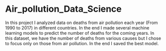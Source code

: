 # Air_pollution_Data_Science
In this project I analyzed data on deaths from air pollution each year (From 1990 to 2017) in different countries. In the end I made several machine learning models to predict the number of deaths for the coming years. In this dataset, we have the number of deaths from various causes but I chose to focus only on those from air pollution. In the end I saved the best model.
